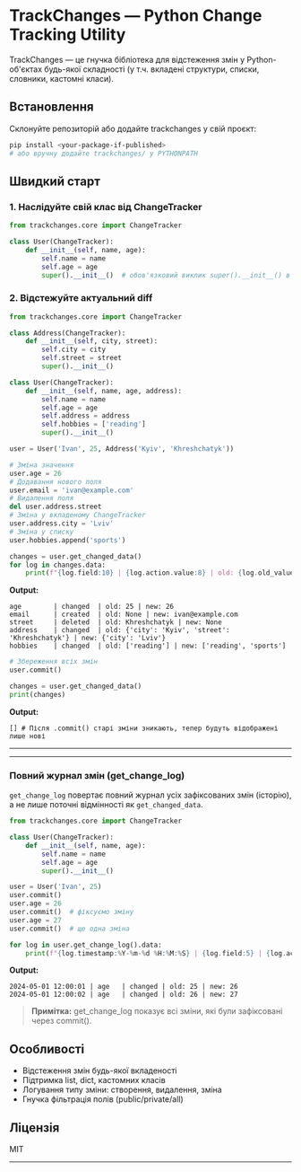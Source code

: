 # TrackChanges — Python Change Tracking Utility

TrackChanges — це гнучка бібліотека для відстеження змін у Python-об'єктах будь-якої складності (у т.ч. вкладені структури, списки, словники, кастомні класи).

## Встановлення

Склонуйте репозиторій або додайте trackchanges у свій проєкт:

```bash
pip install <your-package-if-published>
# або вручну додайте trackchanges/ у PYTHONPATH
```

## Швидкий старт

### 1. Наслідуйте свій клас від ChangeTracker

```python
from trackchanges.core import ChangeTracker

class User(ChangeTracker):
    def __init__(self, name, age):
        self.name = name
        self.age = age
        super().__init__()  # обов'язковий виклик super().__init__() в кінці __init__
```

### 2. Відстежуйте актуальний diff

```python
from trackchanges.core import ChangeTracker

class Address(ChangeTracker):
    def __init__(self, city, street):
        self.city = city
        self.street = street
        super().__init__()

class User(ChangeTracker):
    def __init__(self, name, age, address):
        self.name = name
        self.age = age
        self.address = address
        self.hobbies = ['reading']
        super().__init__()

user = User('Ivan', 25, Address('Kyiv', 'Khreshchatyk'))

# Зміна значення
user.age = 26
# Додавання нового поля
user.email = 'ivan@example.com'
# Видалення поля
del user.address.street
# Зміна у вкладеному ChangeTracker
user.address.city = 'Lviv'
# Зміна у списку
user.hobbies.append('sports')

changes = user.get_changed_data()
for log in changes.data:
    print(f"{log.field:10} | {log.action.value:8} | old: {log.old_value} | new: {log.new_value}")
```
**Output:**
```
age        | changed  | old: 25 | new: 26
email      | created  | old: None | new: ivan@example.com
street     | deleted  | old: Khreshchatyk | new: None
address    | changed  | old: {'city': 'Kyiv', 'street': 'Khreshchatyk'} | new: {'city': 'Lviv'}
hobbies    | changed  | old: ['reading'] | new: ['reading', 'sports']
```

```python
# Збереження всіх змін
user.commit()

changes = user.get_changed_data()
print(changes)
```
**Output:**
```
[] # Після .commit() старі зміни зникають, тепер будуть відображені лише нові
```
---


---

### Повний журнал змін (get_change_log)

`get_change_log` повертає повний журнал усіх зафіксованих змін (історію), а не лише поточні відмінності як `get_changed_data`.

```python
from trackchanges.core import ChangeTracker

class User(ChangeTracker):
    def __init__(self, name, age):
        self.name = name
        self.age = age
        super().__init__()

user = User('Ivan', 25)
user.commit()
user.age = 26
user.commit()  # фіксуємо зміну
user.age = 27
user.commit()  # ще одна зміна

for log in user.get_change_log().data:
    print(f"{log.timestamp:%Y-%m-%d %H:%M:%S} | {log.field:5} | {log.action.value:7} | old: {log.old_value} | new: {log.new_value}")
```
**Output:**
```
2024-05-01 12:00:01 | age   | changed | old: 25 | new: 26
2024-05-01 12:00:02 | age   | changed | old: 26 | new: 27
```

> **Примітка:** get_change_log показує всі зміни, які були зафіксовані через commit().

## Особливості
- Відстеження змін будь-якої вкладеності
- Підтримка list, dict, кастомних класів
- Логування типу зміни: створення, видалення, зміна
- Гнучка фільтрація полів (public/private/all)


## Ліцензія
MIT 

--- 